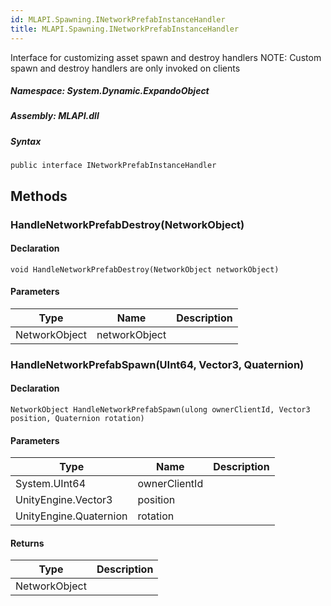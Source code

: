 ```yaml
---  
id: MLAPI.Spawning.INetworkPrefabInstanceHandler  
title: MLAPI.Spawning.INetworkPrefabInstanceHandler  
---
```


<div class="markdown level0 summary">

Interface for customizing asset spawn and destroy handlers NOTE: Custom
spawn and destroy handlers are only invoked on clients

</div>

<div class="markdown level0 conceptual">

</div>

##### **Namespace**: System.Dynamic.ExpandoObject

##### **Assembly**: MLAPI.dll

##### Syntax

    public interface INetworkPrefabInstanceHandler

## Methods 

### HandleNetworkPrefabDestroy(NetworkObject)

<div class="markdown level1 summary">

</div>

<div class="markdown level1 conceptual">

</div>

#### Declaration

    void HandleNetworkPrefabDestroy(NetworkObject networkObject)

#### Parameters

| Type          | Name          | Description |
|---------------|---------------|-------------|
| NetworkObject | networkObject |             |

### HandleNetworkPrefabSpawn(UInt64, Vector3, Quaternion)

<div class="markdown level1 summary">

</div>

<div class="markdown level1 conceptual">

</div>

#### Declaration

    NetworkObject HandleNetworkPrefabSpawn(ulong ownerClientId, Vector3 position, Quaternion rotation)

#### Parameters

| Type                   | Name          | Description |
|------------------------|---------------|-------------|
| System.UInt64          | ownerClientId |             |
| UnityEngine.Vector3    | position      |             |
| UnityEngine.Quaternion | rotation      |             |

#### Returns

| Type          | Description |
|---------------|-------------|
| NetworkObject |             |
